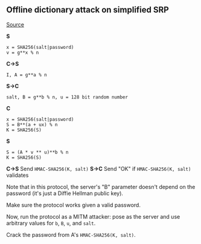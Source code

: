 ## Offline dictionary attack on simplified SRP

[Source](http://cryptopals.com/sets/5/challenges/38/)


**S**

    x = SHA256(salt|password)
    v = g**x % n

**C->S**

    I, A = g**a % n

**S->C**

    salt, B = g**b % n, u = 128 bit random number

**C**

    x = SHA256(salt|password)
    S = B**(a + ux) % n
    K = SHA256(S)

**S**

    S = (A * v ** u)**b % n
    K = SHA256(S)

**C->S**
    Send `HMAC-SHA256(K, salt)`
**S->C**
    Send "OK" if `HMAC-SHA256(K, salt)` validates

Note that in this protocol, the server's "B" parameter doesn't depend on the password (it's just a Diffie Hellman public key).

Make sure the protocol works given a valid password.

Now, run the protocol as a MITM attacker: pose as the server and use arbitrary values for `b`, `B`, `u`, and `salt`.

Crack the password from A's `HMAC-SHA256(K, salt)`.
